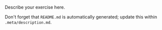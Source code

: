 Describe your exercise here.

Don't forget that `README.md` is automatically generated; update this within
`.meta/description.md`.
